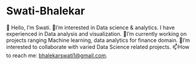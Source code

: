 # Swati-Bhalekar
👋 Hello, I’m Swati.  👀I’m interested in Data science &amp; analytics. I have experienced in Data analysis and visualization. 🌱I’m currently working on projects ranging Machine learning, data analytics for finance domain. 💞️I’m interested to collaborate with varied Data Science related projects. 📫How to reach me: bhalekarswati1@gmail.com.
